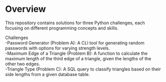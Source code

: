 # Overview
This repository contains solutions for three Python challenges, each focusing on different programming concepts and skills.<br>

Challenges<br>
-Password Generator (Problem A): A CLI tool for generating random passwords with options for varying strength levels.<br>
-Maximum Edge of a Triangle (Problem B): A function to calculate the maximum length of the third edge of a triangle, given the lengths of the other two edges.<br>
-Triangle Type (Problem C): A SQL query to classify triangles based on their side lengths from a given database table.
